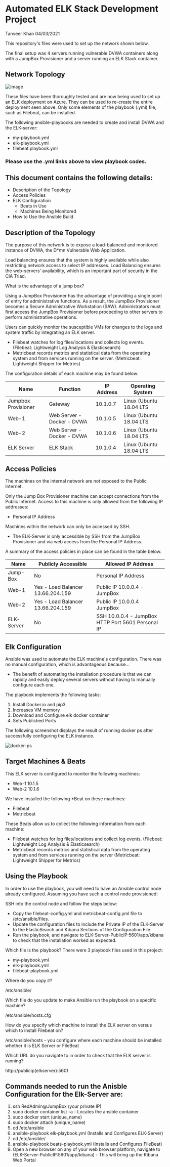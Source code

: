 # Automated ELK Stack Development Project

Tanveer Khan 04/03/2021

This repository's files were used to set up the network shown below.

The final setup was 4 servers running vulnerable DVWA containers along with a JumpBox Provisioner and a server running an ELK Stack container.

## Network Topology

![image](https://user-images.githubusercontent.com/74847116/127726650-730e7627-7b1e-4340-b4b7-44b6b8a1a9ea.png)

These files have been thoroughly tested and are now being used to set up an ELK deployment on Azure. They can be used to re-create the entire deployment seen above. Only some elements of the playbook (.yml) file, such as Filebeat, can be installed.

The following ansible-playbooks are needed to create and install DVWA and the ELK-server:

- my-playbook.yml
- elk-playbook.yml
- filebeat.playbook.yml

### Please use the .yml links above to view playbook codes.

## This document contains the following details:

- Description of the Topology
- Access Policies
- ELK Configuration
  - Beats in Use
  - Machines Being Monitored
- How to Use the Ansible Build

## Description of the Topology

The purpose of this network is to expose a load-balanced and monitored instance of DVWA, the D*mn Vulnerable Web Application.

Load balancing ensures that the system is highly available while also restricting network access to select IP addresses. Load Balancing ensures the web-servers' availability, which is an important part of security in the CIA Triad.

What is the advantage of a jump box? 

Using a JumpBox Provisioner has the advantage of providing a single point of entry for administrative functions. As a result, the JumpBox Provisioner becomes a Secure Administrative Workstation (SAW). Administrators must first access the JumpBox Provisioner before proceeding to other servers to perform administrative operations.

Users can quickly monitor the susceptible VMs for changes to the logs and system traffic by integrating an ELK server.

- Filebeat watches for log files/locations and collects log events. (Filebeat: Lightweight Log Analysis & Elasticsearch)
- Metricbeat records metrics and statistical data from the operating system and from services running on the server. (Metricbeat: Lightweight Shipper for Metrics)

The configuration details of each machine may be found below:

| Name | Function | IP Address | Operating System |
| --- | --- | --- | --- |
| Jumpbox Provisioner | Gateway | 10.1.0.7 | Linux (Ubuntu 18.04 LTS |
| Web-1 | Web Server - Docker - DVWA | 10.1.0.5 | Linux (Ubuntu 18.04 LTS |
| Web-2 | Web Server - Docker - DVWA | 10.1.0.6 | Linux (Ubuntu 18.04 LTS |
| ELK Server | ELK Stack | 10.1.0.4 | Linux (Ubuntu 18.04 LTS |

## Access Policies

The machines on the internal network are not exposed to the Public Internet.

Only the Jump Box Provisioner machine can accept connections from the Public Internet. Access to this machine is only allowed from the following IP addresses:

- Personal IP Address

Machines within the network can only be accessed by SSH.

- The ELK-Server is only accessible by SSH from the JumpBox Provisioner and via web access from the Personal IP Address.

A summary of the access policies in place can be found in the table below.

| Name	| Publicly Accessible |	Allowed IP Address |
| --- | --- | --- |
| Jump-Box |	No	| Personal IP Address |
| Web-1	| Yes - Load Balancer	13.66.204.159 | Public IP 10.0.0.4 - JumpBox |
| Web-2 |	Yes - Load Balancer	13.66.204.159 | Public IP 10.0.0.4 JumpBox |
| ELK-Server |	No |	SSH 10.0.0.4 - JumpBox HTTP Port 5601 Personal IP |

## Elk Configuration

Ansible was used to automate the ELK machine's configuration. There was no manual configuration, which is advantageous because...

- The benefit of automating the installation procedure is that we can rapidly and easily deploy several servers without having to manually configure each one.

The playbook implements the following tasks:

1. Install Docker.io and pip3
2. Increases VM memory
3. Download and Configure elk docker container
4. Sets Published Ports

The following screenshot displays the result of running docker ps after successfully configuring the ELK instance.

![docker-ps](https://user-images.githubusercontent.com/74847116/127727841-acccfd8a-2995-46ae-9236-05bc7078788b.png)

## Target Machines & Beats

This ELK server is configured to monitor the following machines:

- Web-1 10.1.5
- Web-2 10.1.6

We have installed the following *Beat on these machines:

- Filebeat
- Metricbeat

These Beats allow us to collect the following information from each machine:

- Filebeat watches for log files/locations and collect log events. (Filebeat: Lightweight Log Analysis & Elasticsearch)
- Metricbeat records metrics and statistical data from the operating system and from services running on the server (Metricbeat: Lightweight Shipper for Metrics)

## Using the Playbook

In order to use the playbook, you will need to have an Ansible control node already configured. Assuming you have such a control node provisioned:

SSH into the control node and follow the steps below:

- Copy the filebeat-config.yml and metricbeat-config.yml file to /etc/ansible/files.
- Update the configuration files to include the Private IP of the ELK-Server to the ElasticSearch and Kibana Sections of the Configuration File.
- Run the playbook, and navigate to ELK-Server-PublicIP:5601/app/kibana to check that the installation worked as expected.

Which file is the playbook? There were 3 playbook files used in this project:

- my-playbook.yml
- elk-playbook.yml
- filebeat-playbook.yml

Where do you copy it?

/etc/ansible/

Which file do you update to make Ansible run the playbook on a specific machine?

/etc/ansible/hosts.cfg

How do you specify which machine to install the ELK server on versus which to install Filebeat on?

/etc/ansible/hosts - you configure where each machine should be installed whether it is ELK Server or FileBeat

Which URL do you navigate to in order to check that the ELK server is running?

http://publicip(elkserver):5601

## Commands needed to run the Anisble Configuration for the Elk-Server are:

1. ssh RedAdmin@JumpBox (your private IP)
2. sudo docker container list -a - Locates the ansible container
3. sudo docker start (unique_name)
4. sudo docker attach (unique_name)
5. cd /etc/ansible
6. ansible-playbook elk-playbook.yml (Installs and Configures ELK-Server)
7. cd /etc/ansible/
8. ansible-playbook beats-playbook.yml (Installs and Configures FileBeat)
9. Open a new browser on any of your web browser platform, navigate to (ELK-Server-PublicIP:5601/app/kibana) - This will bring up the Kibana Web Portal
